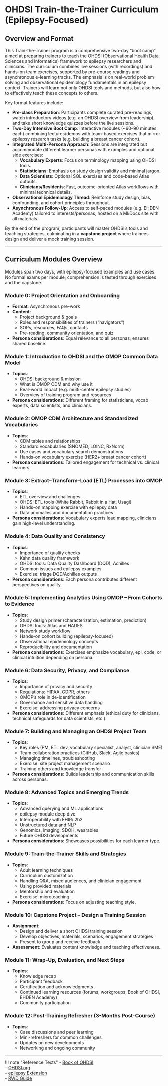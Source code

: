 # OHDSI Train-the-Trainer Curriculum (Epilepsy-Focused)

## Overview and Format
This Train-the-Trainer program is a comprehensive two-day “boot camp” aimed at preparing trainers to teach the OHDSI (Observational Health Data Sciences and Informatics) framework to epilepsy researchers and clinicians. The curriculum combines live sessions (with recordings) and hands-on team exercises, supported by pre-course readings and asynchronous e-learning tracks. The emphasis is on real-world problem solving and observational epidemiology fundamentals in an epilepsy context. Trainers will learn not only OHDSI tools and methods, but also how to effectively teach these concepts to others.  

Key format features include:

- **Pre-class Preparation**: Participants complete curated pre-readings, watch introductory videos (e.g. an OHDSI overview from leadership), and take short knowledge quizzes before the live sessions.
- **Two-Day Intensive Boot Camp**: Interactive modules (~60–90 minutes each) combining lectures/demos with team-based exercises that mirror epilepsy research tasks (e.g. building a breast cancer cohort).
- **Integrated Multi-Persona Approach**: Sessions are integrated but accommodate different learner personas with examples and optional side exercises:
  - **Vocabulary Experts**: Focus on terminology mapping using OHDSI tools.
  - **Statisticians**: Emphasis on study design validity and minimal jargon.
  - **Data Scientists**: Optional SQL exercises and code-based Atlas outputs.
  - **Clinicians/Residents**: Fast, outcome-oriented Atlas workflows with minimal technical details.
- **Observational Epidemiology Thread**: Reinforce study design, bias, confounding, and cohort principles throughout.
- **Asynchronous Follow-Up**: Access to self-paced modules (e.g. EHDEN Academy) tailored to interests/personas, hosted on a MkDocs site with all materials.

By the end of the program, participants will master OHDSI’s tools and teaching strategies, culminating in a **capstone project** where trainees design and deliver a mock training session.

---

## Curriculum Modules Overview
Modules span two days, with epilepsy-focused examples and use cases. No formal exams per module; comprehension is tested through exercises and the capstone.

### Module 0: Project Orientation and Onboarding
- **Format**: Asynchronous pre-work
- **Content**:
  - Project background & goals
  - Roles and responsibilities of trainers (“navigators”)
  - SOPs, resources, FAQs, contacts
  - Pre-reading, community orientation, and quiz
- **Persona considerations**: Equal relevance to all personas; ensures shared baseline.

### Module 1: Introduction to OHDSI and the OMOP Common Data Model
- **Topics**:
  - OHDSI background & mission
  - What is OMOP CDM and why use it
  - Real-world impact (e.g. multi-center epilepsy studies)
  - Overview of training program and resources
- **Persona considerations**: Different framing for statisticians, vocab experts, data scientists, and clinicians.

### Module 2: OMOP CDM Architecture and Standardized Vocabularies
- **Topics**:
  - CDM tables and relationships
  - Standard vocabularies (SNOMED, LOINC, RxNorm)
  - Use cases and vocabulary search demonstrations
  - Hands-on vocabulary exercise (HER2+ breast cancer cohort)
- **Persona considerations**: Tailored engagement for technical vs. clinical learners.

### Module 3: Extract–Transform–Load (ETL) Processes into OMOP
- **Topics**:
  - ETL overview and challenges
  - OHDSI ETL tools (White Rabbit, Rabbit in a Hat, Usagi)
  - Hands-on mapping exercise with epilepsy data
  - Data anomalies and documentation practices
- **Persona considerations**: Vocabulary experts lead mapping, clinicians gain high-level understanding.

### Module 4: Data Quality and Consistency
- **Topics**:
  - Importance of quality checks
  - Kahn data quality framework
  - OHDSI tools: Data Quality Dashboard (DQD), Achilles
  - Common issues and epilepsy examples
  - Exercise: triage DQD/Achilles outputs
- **Persona considerations**: Each persona contributes different perspectives on quality.

### Module 5: Implementing Analytics Using OMOP – From Cohorts to Evidence
- **Topics**:
  - Study design primer (characterization, estimation, prediction)
  - OHDSI tools: Atlas and HADES
  - Network study workflow
  - Hands-on cohort building (epilepsy-focused)
  - Observational epidemiology concepts
  - Reproducibility and documentation
- **Persona considerations**: Exercises emphasize vocabulary, epi, code, or clinical intuition depending on persona.

### Module 6: Data Security, Privacy, and Compliance
- **Topics**:
  - Importance of privacy and security
  - Regulations: HIPAA, GDPR, others
  - OMOP’s role in de-identification
  - Governance and sensitive data handling
  - Exercise: addressing privacy concerns
- **Persona considerations**: Different emphasis (ethical duty for clinicians, technical safeguards for data scientists, etc.).

### Module 7: Building and Managing an OHDSI Project Team
- **Topics**:
  - Key roles (PM, ETL dev, vocabulary specialist, analyst, clinician SME)
  - Team collaboration practices (GitHub, Slack, Agile basics)
  - Managing timelines, troubleshooting
  - Exercise: site project management scenario
  - Training others and knowledge transfer
- **Persona considerations**: Builds leadership and communication skills across personas.

### Module 8: Advanced Topics and Emerging Trends
- **Topics**:
  - Advanced querying and ML applications
  - epilepsy module deep dive
  - Interoperability with FHIR/i2b2
  - Unstructured data and NLP
  - Genomics, imaging, SDOH, wearables
  - Future OHDSI developments
- **Persona considerations**: Showcases possibilities for each learner type.

### Module 9: Train-the-Trainer Skills and Strategies
- **Topics**:
  - Adult learning techniques
  - Curriculum customization
  - Handling Q&A, mixed audiences, and clinician engagement
  - Using provided materials
  - Mentorship and evaluation
  - Exercise: microteaching
- **Persona considerations**: Focus on adjusting teaching style.

### Module 10: Capstone Project – Design a Training Session
- **Assignment**:
  - Design and deliver a short OHDSI training session
  - Develop objectives, materials, scenarios, engagement strategies
  - Present to group and receive feedback
- **Assessment**: Evaluates content knowledge and teaching effectiveness.

### Module 11: Wrap-Up, Evaluation, and Next Steps
- **Topics**:
  - Knowledge recap
  - Participant feedback
  - Certification and acknowledgments
  - Continued learning resources (forums, workgroups, Book of OHDSI, EHDEN Academy)
  - Community participation

### Module 12: Post-Training Refresher (3-Months Post-Course)
- **Topics**:
  - Case discussions and peer learning
  - Mini-refreshers for common challenges
  - Updates on new developments
  - Networking and ongoing community

---
!!! note "Reference Texts"
    - [Book of OHDSI](https://ohdsi.github.io/TheBookOfOhdsi/)  
    - [OHDSI.org](https://www.ohdsi.org/who-we-are/)  
    - [epilepsy Extension](https://ohdsi.github.io/CommonDataModel/epilepsy.html)  
    - [RWD Guide](https://rwd.guide/)  
